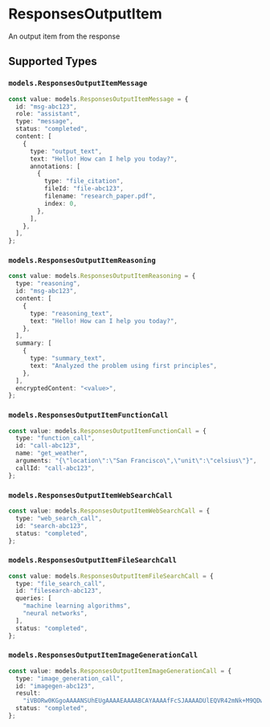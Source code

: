 # ResponsesOutputItem

An output item from the response


## Supported Types

### `models.ResponsesOutputItemMessage`

```typescript
const value: models.ResponsesOutputItemMessage = {
  id: "msg-abc123",
  role: "assistant",
  type: "message",
  status: "completed",
  content: [
    {
      type: "output_text",
      text: "Hello! How can I help you today?",
      annotations: [
        {
          type: "file_citation",
          fileId: "file-abc123",
          filename: "research_paper.pdf",
          index: 0,
        },
      ],
    },
  ],
};
```

### `models.ResponsesOutputItemReasoning`

```typescript
const value: models.ResponsesOutputItemReasoning = {
  type: "reasoning",
  id: "msg-abc123",
  content: [
    {
      type: "reasoning_text",
      text: "Hello! How can I help you today?",
    },
  ],
  summary: [
    {
      type: "summary_text",
      text: "Analyzed the problem using first principles",
    },
  ],
  encryptedContent: "<value>",
};
```

### `models.ResponsesOutputItemFunctionCall`

```typescript
const value: models.ResponsesOutputItemFunctionCall = {
  type: "function_call",
  id: "call-abc123",
  name: "get_weather",
  arguments: "{\"location\":\"San Francisco\",\"unit\":\"celsius\"}",
  callId: "call-abc123",
};
```

### `models.ResponsesOutputItemWebSearchCall`

```typescript
const value: models.ResponsesOutputItemWebSearchCall = {
  type: "web_search_call",
  id: "search-abc123",
  status: "completed",
};
```

### `models.ResponsesOutputItemFileSearchCall`

```typescript
const value: models.ResponsesOutputItemFileSearchCall = {
  type: "file_search_call",
  id: "filesearch-abc123",
  queries: [
    "machine learning algorithms",
    "neural networks",
  ],
  status: "completed",
};
```

### `models.ResponsesOutputItemImageGenerationCall`

```typescript
const value: models.ResponsesOutputItemImageGenerationCall = {
  type: "image_generation_call",
  id: "imagegen-abc123",
  result:
    "iVBORw0KGgoAAAANSUhEUgAAAAEAAAABCAYAAAAfFcSJAAAADUlEQVR42mNk+M9QDwADhgGAWjR9awAAAABJRU5ErkJggg==",
  status: "completed",
};
```

